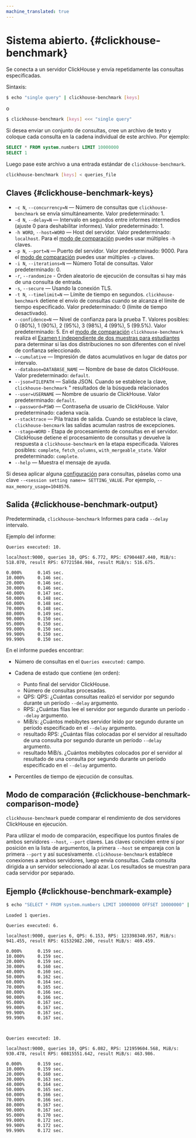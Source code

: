 ```yaml
---
machine_translated: true
---
```


# Sistema abierto. {#clickhouse-benchmark}

Se conecta a un servidor ClickHouse y envía repetidamente las consultas especificadas.

Sintaxis:

``` bash
$ echo "single query" | clickhouse-benchmark [keys]
```

o

``` bash
$ clickhouse-benchmark [keys] <<< "single query"
```

Si desea enviar un conjunto de consultas, cree un archivo de texto y coloque cada consulta en la cadena individual de este archivo. Por ejemplo:

``` sql
SELECT * FROM system.numbers LIMIT 10000000
SELECT 1
```

Luego pase este archivo a una entrada estándar de `clickhouse-benchmark`.

``` bash
clickhouse-benchmark [keys] < queries_file
```

## Claves {#clickhouse-benchmark-keys}

-   `-c N`, `--concurrency=N` — Número de consultas que `clickhouse-benchmark` se envía simultáneamente. Valor predeterminado: 1.
-   `-d N`, `--delay=N` — Intervalo en segundos entre informes intermedios (ajuste 0 para deshabilitar informes). Valor predeterminado: 1.
-   `-h WORD`, `--host=WORD` — Host del servidor. Valor predeterminado: `localhost`. Para el [modo de comparación](#clickhouse-benchmark-comparison-mode) puedes usar múltiples `-h` claves.
-   `-p N`, `--port=N` — Puerto del servidor. Valor predeterminado: 9000. Para el [modo de comparación](#clickhouse-benchmark-comparison-mode) puedes usar múltiples `-p` claves.
-   `-i N`, `--iterations=N` — Número Total de consultas. Valor predeterminado: 0.
-   `-r`, `--randomize` - Orden aleatorio de ejecución de consultas si hay más de una consulta de entrada.
-   `-s`, `--secure` — Usando la conexión TLS.
-   `-t N`, `--timelimit=N` — Límite de tiempo en segundos. `clickhouse-benchmark` detiene el envío de consultas cuando se alcanza el límite de tiempo especificado. Valor predeterminado: 0 (límite de tiempo desactivado).
-   `--confidence=N` — Nivel de confianza para la prueba T. Valores posibles: 0 (80%), 1 (90%), 2 (95%), 3 (98%), 4 (99%), 5 (99.5%). Valor predeterminado: 5. En el [modo de comparación](#clickhouse-benchmark-comparison-mode) `clickhouse-benchmark` realiza el [Examen t independiente de dos muestras para estudiantes](https://en.wikipedia.org/wiki/Student%27s_t-test#Independent_two-sample_t-test) para determinar si las dos distribuciones no son diferentes con el nivel de confianza seleccionado.
-   `--cumulative` — Impresión de datos acumulativos en lugar de datos por intervalo.
-   `--database=DATABASE_NAME` — Nombre de base de datos ClickHouse. Valor predeterminado: `default`.
-   `--json=FILEPATH` — Salida JSON. Cuando se establece la clave, `clickhouse-benchmark` " resultados de la búsqueda relacionados
-   `--user=USERNAME` — Nombre de usuario de ClickHouse. Valor predeterminado: `default`.
-   `--password=PSWD` — Contraseña de usuario de ClickHouse. Valor predeterminado: cadena vacía.
-   `--stacktrace` — Pila trazas de salida. Cuando se establece la clave, `clickhouse-bencmark` las salidas acumulan rastros de excepciones.
-   `--stage=WORD` - Etapa de procesamiento de consultas en el servidor. ClickHouse detiene el procesamiento de consultas y devuelve la respuesta a `clickhouse-benchmark` en la etapa especificada. Valores posibles: `complete`, `fetch_columns`, `with_mergeable_state`. Valor predeterminado: `complete`.
-   `--help` — Muestra el mensaje de ayuda.

Si desea aplicar alguna [configuración](../../operations/settings/index.md) para consultas, páselas como una clave `--<session setting name>= SETTING_VALUE`. Por ejemplo, `--max_memory_usage=1048576`.

## Salida {#clickhouse-benchmark-output}

Predeterminada, `clickhouse-benchmark` Informes para cada `--delay` intervalo.

Ejemplo del informe:

``` text
Queries executed: 10.

localhost:9000, queries 10, QPS: 6.772, RPS: 67904487.440, MiB/s: 518.070, result RPS: 67721584.984, result MiB/s: 516.675.

0.000%      0.145 sec.
10.000%     0.146 sec.
20.000%     0.146 sec.
30.000%     0.146 sec.
40.000%     0.147 sec.
50.000%     0.148 sec.
60.000%     0.148 sec.
70.000%     0.148 sec.
80.000%     0.149 sec.
90.000%     0.150 sec.
95.000%     0.150 sec.
99.000%     0.150 sec.
99.900%     0.150 sec.
99.990%     0.150 sec.
```

En el informe puedes encontrar:

-   Número de consultas en el `Queries executed:` campo.

-   Cadena de estado que contiene (en orden):

    -   Punto final del servidor ClickHouse.
    -   Número de consultas procesadas.
    -   QPS: QPS: ¿Cuántas consultas realizó el servidor por segundo durante un período `--delay` argumento.
    -   RPS: ¿Cuántas filas lee el servidor por segundo durante un período `--delay` argumento.
    -   MiB/s: ¿Cuántos mebibytes servidor leído por segundo durante un período especificado en el `--delay` argumento.
    -   resultado RPS: ¿Cuántas filas colocadas por el servidor al resultado de una consulta por segundo durante un período `--delay` argumento.
    -   resultado MiB/s. ¿Cuántos mebibytes colocados por el servidor al resultado de una consulta por segundo durante un período especificado en el `--delay` argumento.

-   Percentiles de tiempo de ejecución de consultas.

## Modo de comparación {#clickhouse-benchmark-comparison-mode}

`clickhouse-benchmark` puede comparar el rendimiento de dos servidores ClickHouse en ejecución.

Para utilizar el modo de comparación, especifique los puntos finales de ambos servidores `--host`, `--port` claves. Las claves coinciden entre sí por posición en la lista de argumentos, la primera `--host` se empareja con la primera `--port` y así sucesivamente. `clickhouse-benchmark` establece conexiones a ambos servidores, luego envía consultas. Cada consulta dirigida a un servidor seleccionado al azar. Los resultados se muestran para cada servidor por separado.

## Ejemplo {#clickhouse-benchmark-example}

``` bash
$ echo "SELECT * FROM system.numbers LIMIT 10000000 OFFSET 10000000" | clickhouse-benchmark -i 10
```

``` text
Loaded 1 queries.

Queries executed: 6.

localhost:9000, queries 6, QPS: 6.153, RPS: 123398340.957, MiB/s: 941.455, result RPS: 61532982.200, result MiB/s: 469.459.

0.000%      0.159 sec.
10.000%     0.159 sec.
20.000%     0.159 sec.
30.000%     0.160 sec.
40.000%     0.160 sec.
50.000%     0.162 sec.
60.000%     0.164 sec.
70.000%     0.165 sec.
80.000%     0.166 sec.
90.000%     0.166 sec.
95.000%     0.167 sec.
99.000%     0.167 sec.
99.900%     0.167 sec.
99.990%     0.167 sec.



Queries executed: 10.

localhost:9000, queries 10, QPS: 6.082, RPS: 121959604.568, MiB/s: 930.478, result RPS: 60815551.642, result MiB/s: 463.986.

0.000%      0.159 sec.
10.000%     0.159 sec.
20.000%     0.160 sec.
30.000%     0.163 sec.
40.000%     0.164 sec.
50.000%     0.165 sec.
60.000%     0.166 sec.
70.000%     0.166 sec.
80.000%     0.167 sec.
90.000%     0.167 sec.
95.000%     0.170 sec.
99.000%     0.172 sec.
99.900%     0.172 sec.
99.990%     0.172 sec.
```
